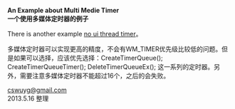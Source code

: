 **An Example about Multi Medie Timer**  
**一个使用多媒体定时器的例子**  

There is another example  [no ui thread timer](./hight_performance_time_calc)。  

多媒体定时器可以实现更高的精度，不会有WM_TIMER优先级比较低的问题。但是如果可以选择，应该优先选择：CreateTimerQueue(); CreateTimerQueueTimer();  DeleteTimerQueueEx(); 这一系列的定时器。另外，需要注意多媒体定时器不能超过16个，之后的会失败。


cswuyg@gmail.com  
2013.5.16 整理





